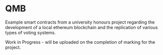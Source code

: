 # QMB
Example smart contracts from a university honours project regarding the development of a local ethereum blockchain and the replication of various types of voting systems. 

Work in Progress - will be uploaded on the completion of marking for the project. 
